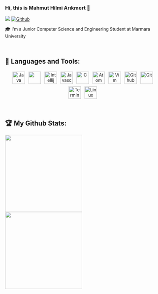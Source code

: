 ### Hi, this is Mahmut Hilmi Arıkmert 👋
![](https://visitor-badge.laobi.icu/badge?page_id=mhilmiarikmert.mhilmiarikmert) [![Github](https://img.shields.io/github/followers/mhilmiarikmert?label=Followers&logo=Github)](https://github.com/mhilmiarikmert)

🎓 I'm a Junior Computer Science and Engineering Student at Marmara University

<br/>

## 🧰 Languages and Tools:

<p align="center">
<img src="https://raw.githubusercontent.com/mhilmiarikmert/mhilmiarikmert/main/.github/images/java.png" alt="Java" height="40" style="vertical-align:center; margin:4px">
<img src="https://raw.githubusercontent.com/mhilmiarikmert/mhilmiarikmert/main/.github/images/spring.png" alt "Spring" height = "40" style = "vertical-align:center; margin:4px">
<img src="https://raw.githubusercontent.com/mhilmiarikmert/mhilmiarikmert/main/.github/images/intellij.png" alt = "Intellij" height = "40" style =" vertical-align:center; margin:4px">
<img src="https://raw.githubusercontent.com/mhilmiarikmert/mhilmiarikmert/main/.github/images/javascript.png" alt="Javascript" height="40" style="vertical-align:center; margin:4px">
<img src="https://raw.githubusercontent.com/mhilmiarikmert/mhilmiarikmert/main/.github/images/c.png" alt="C" height="40" style="vertical-align:center; margin:4px">
<img src="https://raw.githubusercontent.com/mhilmiarikmert/mhilmiarikmert/main/.github/images/atom.png" alt = "Atom" height = "40" style = "vertical-align:center; margin:4px">
<img src="https://raw.githubusercontent.com/mhilmiarikmert/mhilmiarikmert/main/.github/images/vim.png" alt = "Vim" height = "40" style = "vertical-align:center; margin: 4px"
<img src="https://raw.githubusercontent.com/mhilmiarikmert/mhilmiarikmert/main/.github/images/mysql.png" alt="MySQL" height="40" style="vertical-align:center; margin:4px">
<img src="https://raw.githubusercontent.com/mhilmiarikmert/mhilmiarikmert/main/.github/images/github.png" alt="Github" height="40" style="vertical-align:center; margin:4px">
<img src="https://raw.githubusercontent.com/mhilmiarikmert/mhilmiarikmert/main/.github/images/git.png" alt="Git" height="40" style="vertical-align:center; margin:4px">
<img src="https://raw.githubusercontent.com/mhilmiarikmert/mhilmiarikmert/main/.github/images/terminal.png" alt="Terminal" height="40" style="vertical-align:center; margin:4px">
<img src="https://raw.githubusercontent.com/mhilmiarikmert/mhilmiarikmert/main/.github/images/linux.png" alt="Linux" height="40" style="vertical-align:center; margin:4px">

</p>

<br/>

## :trophy: My Github Stats:

<div>
<a href="https://readme-stats-cfgj2cxdy.vercel.app/api?username=mhilmiarikmert&count_private=true&show_icons=true&theme=tokyonight">
  <img align="left" src="https://readme-stats-cfgj2cxdy.vercel.app/api?username=mhilmiarikmert&count_private=true&show_icons=true&theme=tokyonight"height = "250px"/>
</a>
<a href="https://readme-stats-cfgj2cxdy.vercel.app/api/top-langs/?username=mhilmiarikmert&hide=php&theme=tokyonight">
  <img align="left" src="https://readme-stats-cfgj2cxdy.vercel.app/api/top-langs/?username=mhilmiarikmert&hide=php&theme=tokyonight" height = "250px"/>
</a>
</div>
